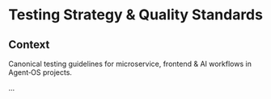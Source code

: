 # Testing Strategy & Quality Standards

## Context
Canonical testing guidelines for microservice, frontend & AI workflows in Agent‑OS projects.

<conditional-block context-check="testing-strategies">
...
</conditional-block>
